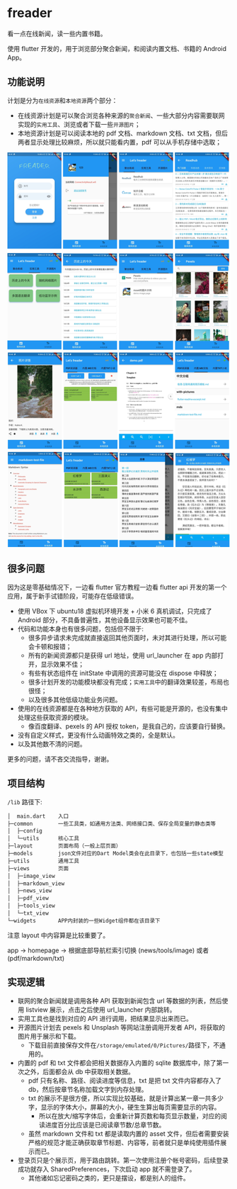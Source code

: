 # freader

看一点在线新闻，读一些内置书籍。

使用 flutter 开发的，用于浏览部分聚合新闻，和阅读内置文档、书籍的 Android App。

## 功能说明

计划是分为`在线资源`和`本地资源`两个部分：

- 在线资源计划是可以聚合浏览各种来源的`聚合新闻`、一些大部分内容需要联网实现的`实用工具`、浏览或者下载一些`开源图片`；
- 本地资源计划是可以阅读本地的 pdf 文档、markdown 文档、txt 文档，但后两者显示处理比较麻烦，所以就只能看内置，pdf 可以从手机存储中选取；

![screenshot-freader](_screenshots/screenshot-freader.jpg)

## 很多问题

因为这是零基础情况下，一边看 flutter 官方教程一边看 flutter api 开发的第一个应用，属于新手试错阶段，可能存在低级错误。

- 使用 VBox 下 ubuntu18 虚拟机环境开发 + 小米 6 真机调试，只完成了 Android 部分，不具备普遍性，其他设备显示效果也可能不佳。
- 代码和功能本身也有很多问题，包括但不限于:
  - 很多异步请求未完成就直接返回其他页面时，未对其进行处理，所以可能会卡顿和报错；
  - 所有的新闻资源都只是获得 url 地址，使用 url_launcher 在 app 内部打开，显示效果不佳；
  - 有些有状态组件在 initState 中调用的资源可能没在 dispose 中释放；
  - 很多计划开发的功能模块都没有完成；`实用工具`中的翻译效果较差，布局也很怪；
  - 以及很多其他低级功能业务问题。
- 使用的在线资源都是在各种地方获取的 API，有些可能是开源的，也没有集中处理这些获取资源的模块。
  - 像百度翻译、pexels 的 API 授权 token，是我自己的，应该要自行替换。
- 没有自定义样式，更没有什么动画特效之类的，全是默认。
- 以及其他数不清的问题。

更多的问题，请不吝交流指导，谢谢。

## 项目结构

`/lib` 路径下:

```txt
│  main.dart    入口
├─common        一些工具类，如通用方法类、网络接口类、保存全局变量的静态类等
│  ├─config
│  └─utils      核心工具
├─layout        页面布局（一般上层页面）
├─models        json文件对应的Dart Model类会在此目录下，也包括一些state模型
├─utils         通用工具
├─views         页面
│  ├─image_view
│  ├─markdown_view
│  ├─news_view
│  ├─pdf_view
│  ├─tools_view
│  └─txt_view
└─widgets       APP内封装的一些Widget组件都在该目录下
```

注意 layout 中内容算是比较重要了。

app -> homepage -> 根据底部导航栏索引切换 (news/tools/image) 或者 (pdf/markdown/txt)

## 实现逻辑

- 联网的聚合新闻就是调用各种 API 获取到新闻包含 url 等数据的列表，然后使用 listview 展示，点击之后使用 url_launcher 内部跳转。
- 实用工具也是找到对应的 API 进行调用，把结果显示出来而已。
- 开源图片计划去 pexels 和 Unsplash 等网站注册调用开发者 API，将获取的图片用于展示和下载。
  - 下载目前直接保存文件在`/storage/emulated/0/Pictures/`路径下，不通用的。
- 内置的 pdf 和 txt 文件都会把相关数据存入内置的 sqlite 数据库中，除了第一次之外，后面都会从 db 中获取相关数据。
  - pdf 只有名称、路径、阅读进度等信息，txt 是把 txt 文件内容都存入了 db，然后按章节名称加载文字到内存处理。
  - txt 的展示不是很方便，所以实现比较基础，就是计算出某一章一共多少字，显示的字体大小，屏幕的大小，硬生生算出每页需要显示的内容。
    - 所以在放大/缩写字体后，会重新计算页数和每页显示数量，对应的阅读进度百分比应该是已阅读章节数/总章节数。
  - 虽然 markdown 文件和 txt 都是读取内置的 asset 文件，但后者需要安装严格的规范才能正确获取章节标题、内容等，前者就只是单纯使用插件展示而已。
- 登录页只是个展示页，用于路由跳转。第一次使用注册个帐号密码，后续登录成功就存入 SharedPreferences，下次启动 app 就不需登录了。
  - 其他诸如忘记密码之类的，更只是摆设，都是别人的组件。
